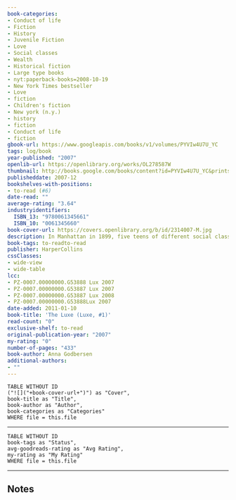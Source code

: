 ```yaml
---
book-categories:
- Conduct of life
- Fiction
- History
- Juvenile Fiction
- Love
- Social classes
- Wealth
- Historical fiction
- Large type books
- nyt:paperback-books=2008-10-19
- New York Times bestseller
- Love
- fiction
- Children's fiction
- New york (n.y.)
- history
- fiction
- Conduct of life
- fiction
gbook-url: https://www.googleapis.com/books/v1/volumes/PYVIw4U7U_YC
tags: log/book
year-published: "2007"
openlib-url: https://openlibrary.org/works/OL278587W
thumbnail: http://books.google.com/books/content?id=PYVIw4U7U_YC&printsec=frontcover&img=1&zoom=1&edge=curl&source=gbs_api
publisheddate: 2007-12
bookshelves-with-positions:
- to-read (#6)
date-read: ""
average-rating: "3.64"
industryidentifiers:
  ISBN_13: "9780061345661"
  ISBN_10: "0061345660"
book-cover-url: https://covers.openlibrary.org/b/id/2314007-M.jpg
description: In Manhattan in 1899, five teens of different social classes lead dangerously scandalous lives, despite the strict rules of society and the best-laid plans of parents and others.
book-tags: to-readto-read
publisher: HarperCollins
cssClasses:
- wide-view
- wide-table
lcc:
- PZ-0007.00000000.G53888 Lux 2007
- PZ-0007.00000000.G53887 Lux 2007
- PZ-0007.00000000.G53887 Lux 2008
- PZ-0007.00000000.G53888Lux 2007
date-added: 2011-01-10
book-title: 'The Luxe (Luxe, #1)'
read-count: "0"
exclusive-shelf: to-read
original-publication-year: "2007"
my-rating: "0"
number-of-pages: "433"
book-author: Anna Godbersen
additional-authors:
- ""
---
```


```dataview
TABLE WITHOUT ID
("![]("+book-cover-url+")") as "Cover",
book-title as "Title",
book-author as "Author",
book-categories as "Categories"
WHERE file = this.file
```
---
```dataview
TABLE WITHOUT ID
book-tags as "Status",
avg-goodreads-rating as "Avg Rating",
my-rating as "My Rating"
WHERE file = this.file
```
---
## Notes


